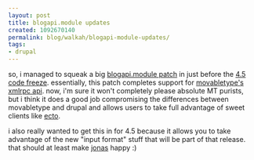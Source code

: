 ```yaml
---
layout: post
title: blogapi.module updates
created: 1092670140
permalink: blog/walkah/blogapi-module-updates/
tags:
- drupal
---
```

so, i managed to squeak a big <a href="http://cvs.drupal.org/viewcvs/drupal/modules/blogapi.module?r1=1.20&#38;r2=1.21">blogapi.module patch</a> in just before the <a href="http://drupal.org/node/view/10094">4.5 code freeze</a>. essentially, this patch completes support for <a href="http://www.movabletype.org/docs/mtmanual_programmatic.html">movabletype's xmlrpc api</a>. now, i'm sure it won't completely please absolute MT purists, but i think it does a good job compromising the differences between movabletype and drupal and allows users to take full advantage of sweet clients like <a href="http://ecto.kung-foo.tv/">ecto</a>.

i also really wanted to get this in for 4.5 because it allows you to take advantage of the new "input format" stuff that will be part of that release. that should at least make <a href="http://www.jluster.org/">jonas</a> happy :)
